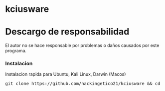 # kciusware
# Descargo de responsabilidad
El autor no se hace responsable por problemas o daños causados por este programa.
### Instalacion
Instalacion rapida para Ubuntu, Kali Linux, Darwin (Macos)

<div class="highlight highlight-source-shell position-relative" data-snippet-clipboard-copy-content="git clone https://github.com/hackingetico21/kciusware && cd kciusware && chmod +x * && sudo bash install.sh">
<pre>git clone https://github.com/hackingetico21/kciusware <span class="pl-k">&amp;&amp;</span> <span class="pl-c1">cd</span> kciusware <span class="pl-k">&amp;&amp;</span> chmod +x * <span class="pl-k">&amp;&amp;</span> sudo bash install.sh</pre></div>
